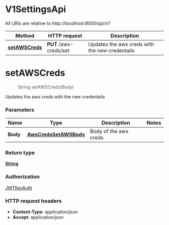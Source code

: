 # V1SettingsApi

All URIs are relative to *http://localhost:8000/api/v1*

Method | HTTP request | Description
------------- | ------------- | -------------
[**setAWSCreds**](V1SettingsApi.md#setAWSCreds) | **PUT** /aws-creds/set | Updates the aws creds with the new credentails


<a name="setAWSCreds"></a>
# **setAWSCreds**
> String setAWSCreds(Body)

Updates the aws creds with the new credentails

### Parameters

Name | Type | Description  | Notes
------------- | ------------- | ------------- | -------------
 **Body** | [**AwsCredsSetAWSBody**](../Models/AwsCredsSetAWSBody.md)| Body of the aws creds |

### Return type

[**String**](../Models/string.md)

### Authorization

[JWTKeyAuth](../README.md#JWTKeyAuth)

### HTTP request headers

- **Content-Type**: application/json
- **Accept**: application/json

